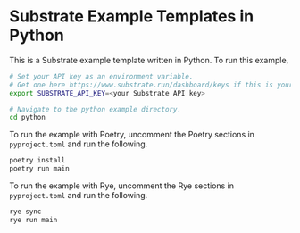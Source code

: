 # Substrate Example Templates in Python

This is a Substrate example template written in Python. To run this example,

```bash
# Set your API key as an environment variable.
# Get one here https://www.substrate.run/dashboard/keys if this is your first time.
export SUBSTRATE_API_KEY=<your Substrate API key>

# Navigate to the python example directory.
cd python
```

To run the example with Poetry, uncomment the Poetry sections in `pyproject.toml` and run the following.

```bash
poetry install
poetry run main
```

To run the example with Rye, uncomment the Rye sections in `pyproject.toml` and run the following.

```bash
rye sync
rye run main
```
